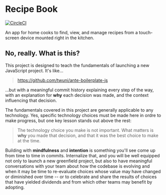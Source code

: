 # Recipe Book

[![CircleCI][1]][2]

An app for home cooks to find, view, and manage recipes from a
touch-screen device mounted right in the kitchen.

## No, really. What is this?

This project is designed to teach the fundamentals of launching a new
JavaScript project. It's like...

> https://github.com/twuni/ante-boilerplate-js

...but with a meaningful commit history explaining every step of the
way, with an explanation for **why** each decision was made, and the
context influencing that decision.

The fundamentals covered in this project are generally applicable to
any technology. Yes, specific technology choices must be made here in
ordre to make progress, but one key lesson stands out above the rest:

> The technology choice you make is not important. What matters is
> **why** you made that decision, and that it was the best choice
> to make at the time.

Building with **mindfulness** and **intention** is something you'll
see come up from time to time in commits. Internalize that, and
you will be well equipped not only to launch a new greenfield
project, but also to have meaningful conversations with your team
about how the codebase is evolving and when it may be time to
re-evaluate choices whose value may have changed or diminished
over time -- or to celebrate and share the results of choices that
have yielded dividends and from which other teams may benefit
by adopting.

[1]: https://circleci.com/gh/twuni/recipe-book.svg?style=svg
[2]: https://circleci.com/gh/twuni/recipe-book

